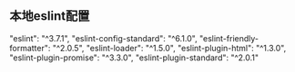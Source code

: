 ## 本地eslint配置

"eslint": "^3.7.1",
"eslint-config-standard": "^6.1.0",
"eslint-friendly-formatter": "^2.0.5",
"eslint-loader": "^1.5.0",
"eslint-plugin-html": "^1.3.0",
"eslint-plugin-promise": "^3.3.0",
"eslint-plugin-standard": "^2.0.1"